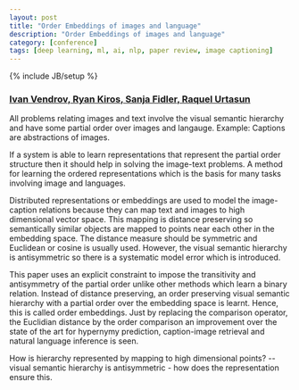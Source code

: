 ```yaml
---
layout: post
title: "Order Embeddings of images and language"
description: "Order Embeddings of images and language"
category: [conference]
tags: [deep learning, ml, ai, nlp, paper review, image captioning]
---
```

{% include JB/setup %}


### [Ivan Vendrov, Ryan Kiros, Sanja Fidler, Raquel Urtasun](http://arxiv.org/abs/1511.06361)

All problems relating images and text involve the visual semantic hierarchy and have some partial order over images and langauge. Example: Captions are abstractions of images. 

If a system is able to learn representations that represent the partial order structure then it should help in solving the image-text problems. A method for learning the ordered representations which is the basis for many tasks involving image and languages. 

Distributed representations or embeddings are used to model the image-caption relations because they can map text and images to high dimensional vector space. This mapping is distance preserving so semantically similar objects are mapped to points near each other in the embedding space. The distance measure should be symmetric and Euclidean or cosine is usually used. However, the visual semantic hierarchy is antisymmetric so there is a systematic model error which is introduced. 

This paper uses an explicit constraint to impose the transitivity and antisymmetry of the partial order unlike other methods which learn a binary relation. Instead of distance preserving, an order preserving visual semantic hierarchy with a partial order over the embedding space is learnt. Hence, this is called order embeddings. Just by replacing the comparison operator, the Euclidian distance by the order comparison an improvement over the state of the art for hypernymy prediction, caption-image retrieval and natural language inference is seen. 

How is hierarchy represented by mapping to high dimensional points? -- visual semantic hierarchy is antisymmetric - how does the representation ensure this.


